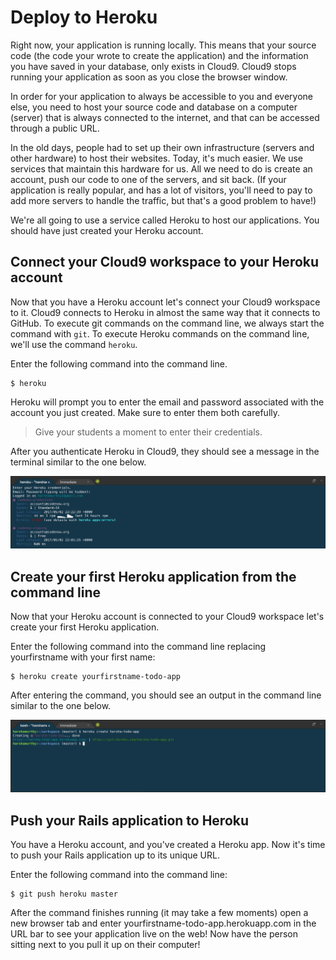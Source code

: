 # Deploy to Heroku
Right now, your application is running locally. This means that your source code (the code your wrote to create the application) and the information you have saved in your database, only exists in Cloud9. Cloud9 stops running your application as soon as you close the browser window.

In order for your application to always be accessible to you and everyone else, you need to host your source code and database on a computer (server) that is always connected to the internet, and that can be accessed through a public URL.

In the old days, people had to set up their own infrastructure (servers and other hardware) to host their websites. Today, it's much easier. We use services that maintain this hardware for us. All we need to do is create an account, push our code to one of the servers, and sit back. (If your application is really popular, and has a lot of visitors, you'll need to pay to add more servers to handle the traffic, but that's a good problem to have!)

We're all going to use a service called Heroku to host our applications. You should have just created your Heroku account.

## Connect your Cloud9 workspace to your Heroku account
Now that you have a Heroku account let's connect your Cloud9 workspace to it. Cloud9 connects to Heroku in almost the same way that it connects to GitHub. To execute git commands on the command line, we always start the command with `git`. To execute Heroku commands on the command line, we'll use the command `heroku`.

Enter the following command into the command line.
```shell
$ heroku
```

Heroku will prompt you to enter the email and password associated with the account you just created. Make sure to enter them both carefully.

>Give your students a moment to enter their credentials.

After you authenticate Heroku in Cloud9, they should see a message in the terminal similar to the one below.

![Authenticating Heroku](/images/deploy_to_heroku/01.png "Authenticating Heroku")

## Create your first Heroku application from the command line
Now that your Heroku account is connected to your Cloud9 workspace let's create your first Heroku application.

Enter the following command into the command line replacing yourfirstname with your first name:
```shell
$ heroku create yourfirstname-todo-app
```

After entering the command, you  should see an output in the command line similar to the one below.

![Create a new Heroku application](/images/deploy_to_heroku/02.png "Create a new Heroku application")

## Push your Rails application to Heroku
You have a Heroku account, and you've created a Heroku app. Now it's time to push your Rails application up to its unique URL.

Enter the following command into the command line:
```shell
$ git push heroku master
```

After the command finishes running (it may take a few moments) open a new browser tab and enter yourfirstname-todo-app.herokuapp.com in the URL bar to see your application live on the web! Now have the person sitting next to you pull it up on their computer!
